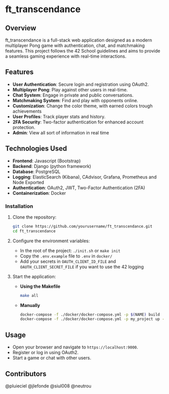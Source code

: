 # ft_transcendance

## Overview
ft_transcendance is a full-stack web application designed as a modern multiplayer Pong game with authentication, chat, and matchmaking features. This project follows the 42 School guidelines and aims to provide a seamless gaming experience with real-time interactions.

## Features
- **User Authentication**: Secure login and registration using OAuth2.
- **Multiplayer Pong**: Play against other users in real-time.
- **Chat System**: Engage in private and public conversations.
- **Matchmaking System**: Find and play with opponents online.
- **Customization**: Change the color theme, with earned colors trough achievements
- **User Profiles**: Track player stats and history.
- **2FA Security**: Two-factor authentication for enhanced account protection.
- **Admin**: View all sort of information in real time

## Technologies Used
- **Frontend**: Javascript (Bootstrap)
- **Backend**: Django (python framework)
- **Database**: PostgreSQL
- **Logging**: ElasticSearch (Kibana), CAdvisor, Grafana, Prometheus and Node Exported
- **Authentication**: OAuth2, JWT, Two-Factor Authentication (2FA)
- **Containerization**: Docker

### Installation
1. Clone the repository:
   ```bash
   git clone https://github.com/yourusername/ft_transcendance.git
   cd ft_transcendance
   ```
2. Configure the environment variables:
   - In the root of the project: `./init.sh` or `make init`
   - Copy the `.env.example` file to `.env` in `docker/`
   - Add your secrets in `OAUTH_CLIENT_ID_FILE` and `OAUTH_CLIENT_SECRET_FILE` if you want to use the 42 logging

5. Start the application:
   - **Using the Makefile**
     ```bash
     make all
     ```
   - **Manually**
     ```bash
     docker-compose -f ./docker/docker-compose.yml -p $(NAME) build
     docker-compose -f ./docker/docker-compose.yml -p my_project up -d
     ```

## Usage
- Open your browser and navigate to `https://localhost:9000`.
- Register or log in using OAuth2.
- Start a game or chat with other users.

## Contributors
@pluieciel
@jlefonde
@siul008
@neutrou
